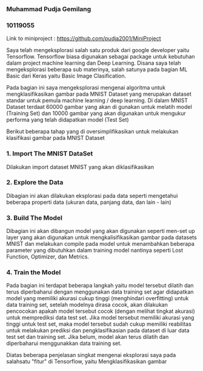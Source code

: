 ### Muhammad Pudja Gemilang
### 10119055
Link to miniproject : https://github.com/pudja2001/MiniProject

Saya telah mengeksplorasi salah satu produk dari google developer yaitu Tensorflow. Tensorflow biasa digunakan sebagai package untuk kebutuhan dalam project machine learning dan Deep Learning. Disana saya telah mengeksplorasi beberapa sub materinya, salah satunya pada bagian ML Basic dari Keras yaitu Basic Image Clasification.

Pada bagian ini saya mengeksplorasi mengenai algoritma untuk mengklasifikasikan gambar pada MNIST Dataset yang merupakan dataset standar untuk pemula machine learning / deep learning. Di dalam MNIST Dataset terdaat 60000 gambar yang akan di gunakan untuk melatih model (Training Set) dan 10000 gambar yang akan digunakan untuk mengukur performa yang telah didapatkan model (Test Set)

Berikut beberapa tahap yang di oversimplifikasikan untuk melakukan klasifikasi gambar pada MNIST Dataset
### 1. Import The MNIST DataSet
Dilakukan import dataset MNIST yang akan diklasifikasikan

### 2. Explore the Data
Dibagian ini akan dilakukan eksplorasi pada data seperti mengetahui beberapa properti data (ukuran data, panjang data, dan lain - lain)

### 3. Build The Model
Dibagian ini akan dibangun model yang akan digunakan seperti men-set up layer yang akan digunakan untuk mengkalisifikasikan gambar pada datasets MNIST dan melakukan compile pada model untuk menambahkan beberapa parameter yang dibutuhkan dalam training model nantinya seperti Lost Function, Optimizer, dan Metrics.

### 4. Train the Model
Pada bagian ini terdapat beberapa langkah yaitu model tersebut dilatih dan terus diperbaharui dengan menggunakan data training set agar didapatkan model yang memiliki akurasi cukup tinggi (menghindari overfitting) untuk data training set, setelah modelnya dirasa cocok, akan dilakukan pencocokan apakah model tersebut cocok (dengan melihat tingkat akurasi) untuk memprediksi data test set. Jika model tersebut memiliki akurasi yang tinggi untuk test set, maka model tersebut sudah cukup memiliki reabilitas untuk melakukan prediksi dan pengklasifikasian pada dataset di luar data test set dan training set. Jika belum, model akan terus dilatih dan diperbaharui menggunakkan data training set. 

Diatas beberapa penjelasan singkat mengenai eksplorasi saya pada salahsatu "fitur" di Tensorflow, yaitu Mengklasifikasikan gambar

